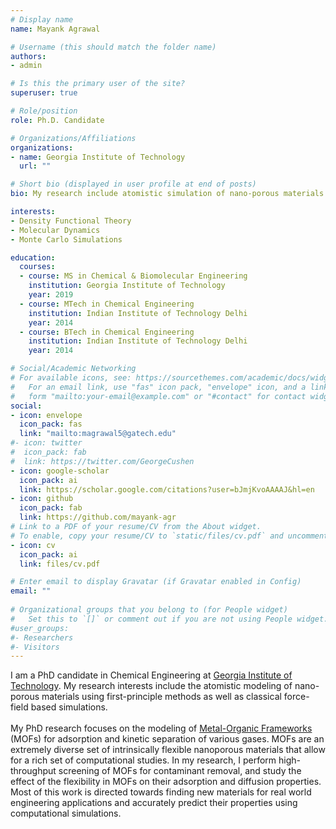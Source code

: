 ```yaml
---
# Display name
name: Mayank Agrawal

# Username (this should match the folder name)
authors:
- admin

# Is this the primary user of the site?
superuser: true

# Role/position
role: Ph.D. Candidate

# Organizations/Affiliations
organizations:
- name: Georgia Institute of Technology
  url: ""

# Short bio (displayed in user profile at end of posts)
bio: My research include atomistic simulation of nano-porous materials.

interests:
- Density Functional Theory
- Molecular Dynamics
- Monte Carlo Simulations

education:
  courses:
  - course: MS in Chemical & Biomolecular Engineering
    institution: Georgia Institute of Technology
    year: 2019
  - course: MTech in Chemical Engineering
    institution: Indian Institute of Technology Delhi
    year: 2014
  - course: BTech in Chemical Engineering
    institution: Indian Institute of Technology Delhi
    year: 2014

# Social/Academic Networking
# For available icons, see: https://sourcethemes.com/academic/docs/widgets/#icons
#   For an email link, use "fas" icon pack, "envelope" icon, and a link in the
#   form "mailto:your-email@example.com" or "#contact" for contact widget.
social:
- icon: envelope
  icon_pack: fas
  link: "mailto:magrawal5@gatech.edu"
#- icon: twitter
#  icon_pack: fab
#  link: https://twitter.com/GeorgeCushen
- icon: google-scholar
  icon_pack: ai
  link: https://scholar.google.com/citations?user=bJmjKvoAAAAJ&hl=en
- icon: github
  icon_pack: fab
  link: https://github.com/mayank-agr
# Link to a PDF of your resume/CV from the About widget.
# To enable, copy your resume/CV to `static/files/cv.pdf` and uncomment the lines below.  
- icon: cv
  icon_pack: ai
  link: files/cv.pdf

# Enter email to display Gravatar (if Gravatar enabled in Config)
email: ""
  
# Organizational groups that you belong to (for People widget)
#   Set this to `[]` or comment out if you are not using People widget.  
#user_groups:
#- Researchers
#- Visitors
---
```


I am a PhD candidate in Chemical Engineering at [Georgia Institute of Technology](https://chbe.gatech.edu/). My research interests include the atomistic modeling of nano-porous materials using first-principle methods as well as classical force-field based simulations.<br><br>
My PhD research focuses on the modeling of [Metal-Organic Frameworks](https://en.wikipedia.org/wiki/Metal%E2%80%93organic_framework/) (MOFs) for adsorption and kinetic separation of various gases. MOFs are an extremely diverse set of intrinsically flexible nanoporous materials that allow for a rich set of computational studies. In my research, I perform high-throughput screening of MOFs for contaminant removal, and study the effect of the flexibility in MOFs on their adsorption and diffusion properties. Most of this work is directed towards finding new materials for real world engineering applications and accurately predict their properties using computational simulations. 
